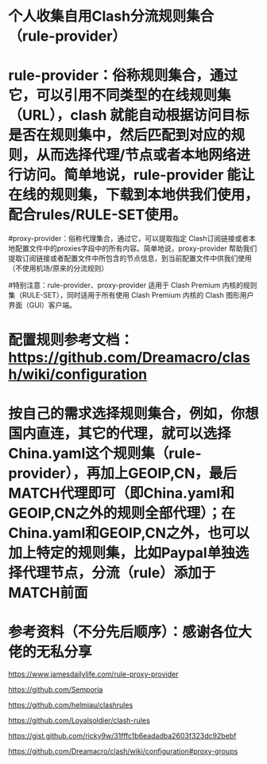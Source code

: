 #  个人收集自用Clash分流规则集合（rule-provider）

#  rule-provider：俗称规则集合，通过它，可以引用不同类型的在线规则集 （URL），clash 就能自动根据访问目标是否在规则集中，然后匹配到对应的规则，从而选择代理/节点或者本地网络进行访问。简单地说，rule-provider 能让在线的规则集，下载到本地供我们使用，配合rules/RULE-SET使用。

#proxy-provider：俗称代理集合，通过它，可以提取指定 Clash订阅链接或者本地配置文件中的proxies字段中的所有内容。简单地说，proxy-provider 帮助我们提取订阅链接或者配置文件中所包含的节点信息，到当前配置文件中供我们使用（不使用机场/原来的分流规则）

#特别注意：rule-provider、proxy-provider 适用于 Clash Premium 内核的规则集（RULE-SET），同时适用于所有使用 Clash Premium 内核的 Clash 图形用户界面（GUI）客户端。
# 配置规则参考文档： https://github.com/Dreamacro/clash/wiki/configuration

#  按自己的需求选择规则集合，例如，你想国内直连，其它的代理，就可以选择China.yaml这个规则集（rule-provider），再加上GEOIP,CN，最后MATCH代理即可（即China.yaml和GEOIP,CN之外的规则全部代理）；在China.yaml和GEOIP,CN之外，也可以加上特定的规则集，比如Paypal单独选择代理节点，分流（rule）添加于MATCH前面

# 参考资料（不分先后顺序）：感谢各位大佬的无私分享

  https://www.jamesdailylife.com/rule-proxy-provider

  https://github.com/Semporia

  https://github.com/helmiau/clashrules

  https://github.com/Loyalsoldier/clash-rules

  https://gist.github.com/ricky9w/31fffc1b6eadadba2603f323dc92bebf

  https://github.com/Dreamacro/clash/wiki/configuration#proxy-groups
